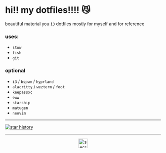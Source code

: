 # hi!! my dotfiles!!!! :smirk_cat:
beautiful material you `i3` dotfiles mostly for myself and for reference

### uses:
- `stow`
- `fish`
- `git`

### optional
- `i3` / `bspwm` / `hyprland`
- `alacritty` / `wezterm` / `foot`
- `keepassxc`
- `eww`
- `starship`
- `matugen`
- `neovim`

---

[![star history](https://api.star-history.com/svg?repos=interbattles/dots&type=Date)](https://star-history.com/#interbattles/dots&Date)

---

<p align="center">
    <img height=30 width=30 alt="secret car" src="https://c.tenor.com/0PPg0pxcY7kAAAAC/tenor.gif">
</p>

